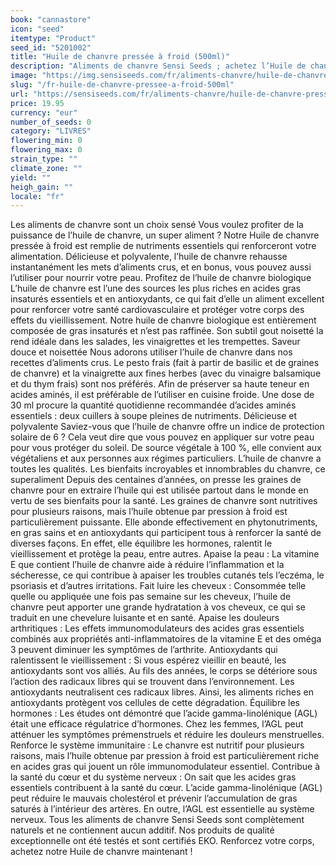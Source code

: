 ```yaml
---
book: "cannastore"
icon: "seed"
itemtype: "Product"
seed_id: "5201002"
title: "Huile de chanvre pressée à froid (500ml)"
description: "Aliments de chanvre Sensi Seeds ; achetez l’Huile de chanvre pressée à froid. Exceptionnelle, biologique, délicieuse. 500ml ou 250ml, livraison rapide."
image: "https://img.sensiseeds.com/fr/aliments-chanvre/huile-de-chanvre-pressee-a-froid-500ml-image.png"
slug: "/fr-huile-de-chanvre-pressee-a-froid-500ml"
url: "https://sensiseeds.com/fr/aliments-chanvre/huile-de-chanvre-pressee-a-froid-500ml?a_aid=cannastore"
price: 19.95
currency: "eur"
number_of_seeds: 0
category: "LIVRES"
flowering_min: 0
flowering_max: 0
strain_type: ""
climate_zone: ""
yield: ""
heigh_gain: ""
locale: "fr"
---
```

Les aliments de chanvre sont un choix sensé Vous voulez profiter de la puissance de l’huile de chanvre, un super aliment ? Notre Huile de chanvre pressée à froid est remplie de nutriments essentiels qui renforceront votre alimentation. Délicieuse et polyvalente, l’huile de chanvre rehausse instantanément les mets d’aliments crus, et en bonus, vous pouvez aussi l’utiliser pour nourrir votre peau. Profitez de l’huile de chanvre biologique L’huile de chanvre est l’une des sources les plus riches en acides gras insaturés essentiels et en antioxydants, ce qui fait d’elle un aliment excellent pour renforcer votre santé cardiovasculaire et protéger votre corps des effets du vieillissement. Notre huile de chanvre biologique est entièrement composée de gras insaturés et n’est pas raffinée. Son subtil gout noisetté la rend idéale dans les salades, les vinaigrettes et les trempettes. Saveur douce et noisettée Nous adorons utiliser l’huile de chanvre dans nos recettes d’aliments crus. Le pesto frais (fait à partir de basilic et de graines de chanvre) et la vinaigrette aux fines herbes (avec du vinaigre balsamique et du thym frais) sont nos préférés. Afin de préserver sa haute teneur en acides aminés, il est préférable de l’utiliser en cuisine froide. Une dose de 30 ml procure la quantité quotidienne recommandée d’acides aminés essentiels : deux cuillers à soupe pleines de nutriments. Délicieuse et polyvalente Saviez-vous que l’huile de chanvre offre un indice de protection solaire de 6 ? Cela veut dire que vous pouvez en appliquer sur votre peau pour vous protéger du soleil. De source végétale à 100 %, elle convient aux végétaliens et aux personnes aux régimes particuliers. L’huile de chanvre a toutes les qualités. Les bienfaits incroyables et innombrables du chanvre, ce superaliment Depuis des centaines d’années, on presse les graines de chanvre pour en extraire l’huile qui est utilisée partout dans le monde en vertu de ses bienfaits pour la santé. Les graines de chanvre sont nutritives pour plusieurs raisons, mais l’huile obtenue par pression à froid est particulièrement puissante. Elle abonde effectivement en phytonutriments, en gras sains et en antioxydants qui participent tous à renforcer la santé de diverses façons. En effet, elle équilibre les hormones, ralentit le vieillissement et protège la peau, entre autres. Apaise la peau : La vitamine E que contient l’huile de chanvre aide à réduire l’inflammation et la sécheresse, ce qui contribue à apaiser les troubles cutanés tels l’eczéma, le psoriasis et d’autres irritations. Fait luire les cheveux : Consommée telle quelle ou appliquée une fois pas semaine sur les cheveux, l’huile de chanvre peut apporter une grande hydratation à vos cheveux, ce qui se traduit en une chevelure luisante et en santé. Apaise les douleurs arthritiques : Les effets immunomodulateurs des acides gras essentiels combinés aux propriétés anti-inflammatoires de la vitamine E et des oméga 3 peuvent diminuer les symptômes de l’arthrite. Antioxydants qui ralentissent le vieillissement : Si vous espérez vieillir en beauté, les antioxydants sont vos alliés. Au fils des années, le corps se détériore sous l’action des radicaux libres qui se trouvent dans l’environnement. Les antioxydants neutralisent ces radicaux libres. Ainsi, les aliments riches en antioxydants protègent vos cellules de cette dégradation. Équilibre les hormones : Les études ont démontré que l’acide gamma-linolénique (AGL) était une efficace régulatrice d’hormones. Chez les femmes, l’AGL peut atténuer les symptômes prémenstruels et réduire les douleurs menstruelles. Renforce le système immunitaire : Le chanvre est nutritif pour plusieurs raisons, mais l’huile obtenue par pression à froid est particulièrement riche en acides gras qui jouent un rôle immunomodulateur essentiel. Contribue à la santé du cœur et du système nerveux : On sait que les acides gras essentiels contribuent à la santé du cœur. L’acide gamma-linolénique (AGL) peut réduire le mauvais cholestérol et prévenir l’accumulation de gras saturés à l’intérieur des artères. En outre, l’AGL est essentielle au système nerveux. Tous les aliments de chanvre Sensi Seeds sont complètement naturels et ne contiennent aucun additif. Nos produits de qualité exceptionnelle ont été testés et sont certifiés EKO. Renforcez votre corps, achetez notre Huile de chanvre maintenant !

